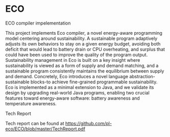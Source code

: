 ECO
===

ECO compiler impelementation

This project implements Eco compiler, a novel energy-aware programming model centering around sustainability. 
A sustainable program adaptively adjusts its own behaviors to stay on a given energy budget, avoiding both deficit
 that would lead to battery drain or CPU overheating, and surplus that could have been used to improve the quality 
 of the program output. Sustainability management in Eco is built on a key insight where sustainability is viewed 
 as a form of supply and demand matching, and a sustainable program consistently maintains the equilibrium between supply 
 and demand. Concretely, Eco introduces a novel language abstraction-sustainable blocks-to achieve fine-grained programmable 
 sustainability. Eco is implemented as a minimal extension to Java, and we validate its design by upgrading real-world Java
  programs, enabling two crucial features toward energy-aware software: battery awareness and temperature awareness.

Tech Report

Tech report can be found at https://github.com/pl-eco/ECO/blob/master/TechReport.pdf
